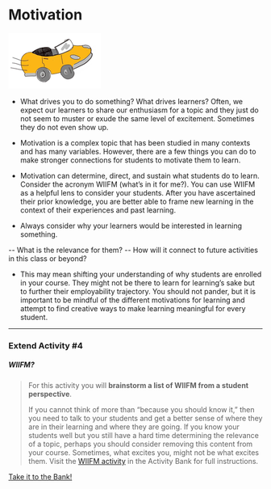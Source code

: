 # Motivation

![car](images/teacher-for-learning-motivation-running-car.png)

- What drives you to do something? What drives learners? Often, we expect our learners to share our enthusiasm for a topic and they just do not seem to muster or exude the same level of excitement. Sometimes they do not even show up.

- Motivation is a complex topic that has been studied in many contexts and has many variables. However, there are a few things you can do to make stronger connections for students to motivate them to learn.

- Motivation can determine, direct, and sustain what students do to learn. Consider the acronym WIIFM (what’s in it for me?). You can use WIIFM as a helpful lens to consider your students. After you have ascertained their prior knowledge, you are better able to frame new learning in the context of their experiences and past learning.

- Always consider why your learners would be interested in learning something.

 -- What is the relevance for them?
 -- How will it connect to future activities in this class or beyond?
 
- This may mean shifting your understanding of why students are enrolled in your course. They might not be there to learn for learning’s sake but to further their employability trajectory. You should not pander, but it is important to be mindful of the different motivations for learning and attempt to find creative ways to make learning meaningful for every student.

---
### Extend Activity #4
##### WIIFM?
>
>For this activity you will **brainstorm a list of WIIFM from a student perspective**.
>
>If you cannot think of more than “because you should know it,” then you need to talk to your students and get a better sense of where they are in their learning and where they are going. If you know your students well but you still have a hard time determining the relevance of a topic, perhaps you should consider removing this content from your course. Sometimes, what excites you, might not be what excites them.
>Visit the [WIIFM activity](https://elearn.waikato.ac.nz/mod/forum/view.php?id=1601249) in the Activity Bank for full instructions.
>
  
[Take it to the Bank!](https://elearn.waikato.ac.nz/mod/forum/view.php?id=1601249 ':class=button')
